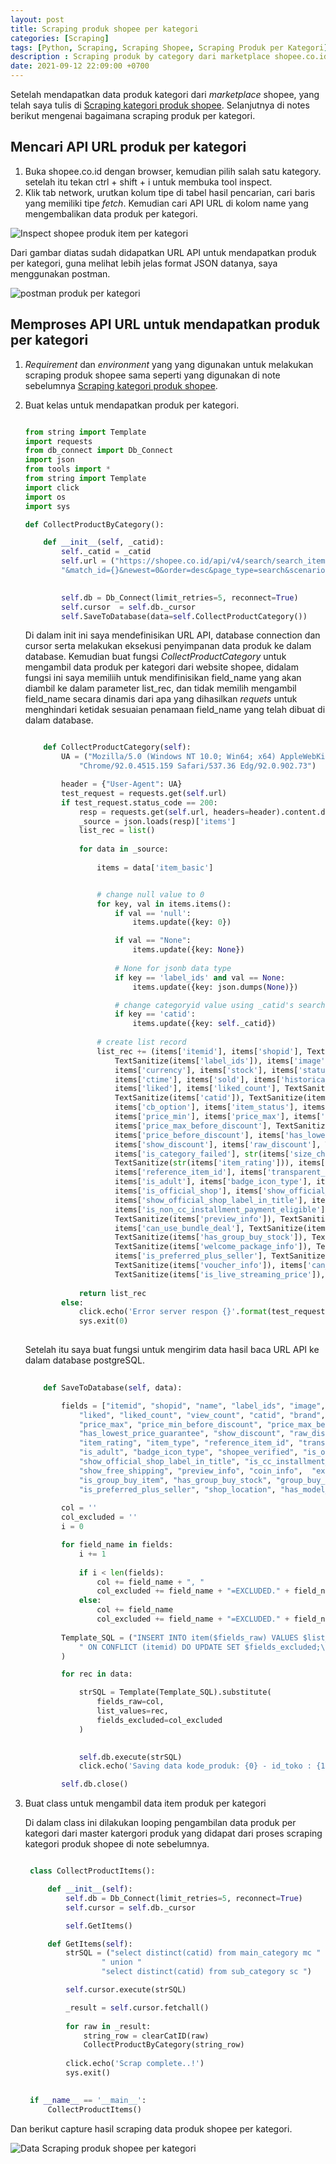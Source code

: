 ```yaml
---
layout: post
title: Scraping produk shopee per kategori
categories: [Scraping]
tags: [Python, Scraping, Scraping Shopee, Scraping Produk per Kategori]
description : Scraping produk by category dari marketplace shopee.co.id dengan python
date: 2021-09-12 22:09:00 +0700
---
```


Setelah mendapatkan data produk kategori dari *marketplace* shopee, yang telah saya tulis di [Scraping kategori produk shopee](/scraping/2021/08/17/scraping-shopee-category-product). Selanjutnya di notes berikut mengenai bagaimana scraping produk per kategori.

## Mencari API URL produk per kategori

1. Buka shopee.co.id dengan browser, kemudian pilih salah satu kategory. setelah itu tekan ctrl + shift + i untuk membuka tool inspect.
2. Klik tab network, urutkan kolum tipe di tabel hasil pencarian, cari baris yang memiliki tipe *fetch*. Kemudian cari API URL di kolom name yang mengembalikan data produk per kategori. 

![Inspect shopee produk item per kategori](https://lh3.googleusercontent.com/-hPoDB2pt5GY/YT76caclhcI/AAAAAAAAWXw/R6LtKXti3socXWFMBHUB53G_2lMb_BAQQCLcBGAsYHQ/image.png)

Dari gambar diatas sudah didapatkan URL API untuk mendapatkan produk per kategori, guna melihat lebih jelas format JSON datanya, saya menggunakan postman.

![postman produk per kategori](https://lh3.googleusercontent.com/-RJc0xk4V3cI/YT8B5aOi4ZI/AAAAAAAAWX4/QmnCNDsnk7wi8IehoAWwXATRfR8svXNewCLcBGAsYHQ/image.png)

## Memproses API URL untuk mendapatkan produk per kategori

1. *Requirement* dan *environment* yang yang digunakan untuk melakukan scraping produk shopee sama seperti yang digunakan di note sebelumnya [Scraping kategori produk shopee](/scraping/2021/08/17/scraping-shopee-category-product).

2. Buat kelas untuk mendapatkan produk per kategori.

    ```python
    
    from string import Template
    import requests
    from db_connect import Db_Connect
    import json
    from tools import *
    from string import Template
    import click
    import os
    import sys

   def CollectProductByCategory():

        def __init__(self, _catid):
            self._catid = _catid
            self.url = ("https://shopee.co.id/api/v4/search/search_items?by=relevancy&limit=100"
            "&match_id={}&newest=0&order=desc&page_type=search&scenario=PAGE_OTHERS&version=2").format(self._catid)
          

            self.db = Db_Connect(limit_retries=5, reconnect=True)
            self.cursor  = self.db._cursor
            self.SaveToDatabase(data=self.CollectProductCategory())
    ```
    
    Di dalam init ini saya mendefinisikan URL API, database connection dan cursor serta melakukan eksekusi penyimpanan data produk ke dalam database. Kemudian buat fungsi *CollectProductCategory* untuk mengambil data produk per kategori dari website shopee, didalam fungsi ini saya memiliih untuk mendifinisikan field_name yang akan diambil ke dalam parameter list_rec, dan tidak memilih mengambil field_name secara dinamis dari apa yang dihasilkan *requets* untuk menghindari ketidak sesuaian penamaan field_name yang telah dibuat di dalam database.

    
    ```python

        def CollectProductCategory(self):
            UA = ("Mozilla/5.0 (Windows NT 10.0; Win64; x64) AppleWebKit/537.36 (KHTML, like Gecko)"
                "Chrome/92.0.4515.159 Safari/537.36 Edg/92.0.902.73")

            header = {"User-Agent": UA}
            test_request = requests.get(self.url)
            if test_request.status_code == 200:
                resp = requests.get(self.url, headers=header).content.decode("utf-8")
                _source = json.loads(resp)['items']
                list_rec = list()
       
                for data in _source:
               
                    items = data['item_basic']


                    # change null value to 0
                    for key, val in items.items():
                        if val == 'null':
                            items.update({key: 0})

                        if val == "None":
                            items.update({key: None})
                
                        # None for jsonb data type
                        if key == 'label_ids' and val == None:
                            items.update({key: json.dumps(None)})

                        # change categoryid value using _catid's search parameter, because data got from scrap not related to master category
                        if key == 'catid':
                            items.update({key: self._catid})
            
                    # create list record
                    list_rec += (items['itemid'], items['shopid'], TextSanitize(items['name']), \
                        TextSanitize(items['label_ids']), items['image'], TextSanitize(items['images']), \
                        items['currency'], items['stock'], items['status'], \
                        items['ctime'], items['sold'], items['historical_sold'], \
                        items['liked'], items['liked_count'], TextSanitize(items['view_count']), \
                        TextSanitize(items['catid']), TextSanitize(items['brand']), items['cmt_count'], items['flag'], \
                        items['cb_option'], items['item_status'], items['price'], \
                        items['price_min'], items['price_max'], items['price_min_before_discount'], \
                        items['price_max_before_discount'], TextSanitize(items['hidden_price_display']), \
                        items['price_before_discount'], items['has_lowest_price_guarantee'], \
                        items['show_discount'], items['raw_discount'], TextSanitize(items['discount']), \
                        items['is_category_failed'], str(items['size_chart']),\
                        TextSanitize(str(items['item_rating'])), items['item_type'], \
                        items['reference_item_id'], items['transparent_background_image'], 
                        items['is_adult'], items['badge_icon_type'], items['shopee_verified'], \
                        items['is_official_shop'], items['show_official_shop_label'], items['show_shopee_verified_label'], \
                        items['show_official_shop_label_in_title'], items['is_cc_installment_payment_eligible'], \
                        items['is_non_cc_installment_payment_eligible'], TextSanitize(items['coin_earn_label']), items['show_free_shipping'], \
                        TextSanitize(items['preview_info']), TextSanitize(items['coin_info']), TextSanitize(items['exclusive_price_info']), TextSanitize(items['bundle_deal_id']), \
                        items['can_use_bundle_deal'], TextSanitize(items['bundle_deal_info']), TextSanitize(items['is_group_buy_item']), \
                        TextSanitize(items['has_group_buy_stock']), TextSanitize(items['group_buy_info']), items['welcome_package_type'], \
                        TextSanitize(items['welcome_package_info']), TextSanitize(items['add_on_deal_info']), items['can_use_wholesale'], \
                        items['is_preferred_plus_seller'], TextSanitize(items['shop_location']), items['has_model_with_available_shopee_stock'], \
                        TextSanitize(items['voucher_info']), items['can_use_cod'], items['is_on_flash_sale'], TextSanitize(items['spl_installment_tenure']), \
                        TextSanitize(items['is_live_streaming_price']), items['is_mart'], TextSanitize(items['pack_size'])),
          
                return list_rec
            else:
                click.echo('Error server respon {}'.format(test_request.status_code))
                sys.exit(0)
        
    ```

    Setelah itu saya buat fungsi untuk mengirim data hasil baca URL API ke dalam database postgreSQL.


    ```python
        
        def SaveToDatabase(self, data):

            fields = ["itemid", "shopid", "name", "label_ids", "image",  "images", "currency", "stock", "status", "ctime", "sold", "historical_sold", 
                "liked", "liked_count", "view_count", "catid", "brand", "cmt_count", "flag", "cb_option", "item_status", "price", "price_min",
                "price_max", "price_min_before_discount", "price_max_before_discount", "hidden_price_display", "price_before_discount",
                "has_lowest_price_guarantee", "show_discount", "raw_discount", "discount", "is_category_failed", "size_chart",
                "item_rating", "item_type", "reference_item_id", "transparent_background_image",
                "is_adult", "badge_icon_type", "shopee_verified", "is_official_shop", "show_official_shop_label", "show_shopee_verified_label",
                "show_official_shop_label_in_title", "is_cc_installment_payment_eligible", "is_non_cc_installment_payment_eligible", "coin_earn_label",
                "show_free_shipping", "preview_info", "coin_info",  "exclusive_price_info",  "bundle_deal_id",  "can_use_bundle_deal", "bundle_deal_info",
                "is_group_buy_item", "has_group_buy_stock", "group_buy_info", "welcome_package_type", "welcome_package_info", "add_on_deal_info", "can_use_wholesale",
                "is_preferred_plus_seller", "shop_location", "has_model_with_available_shopee_stock", "voucher_info", "can_use_cod", "is_on_flash_sale", "spl_installment_tenure","is_live_streaming_price", "is_mart", "pack_size"]
        
            col = ''
            col_excluded = ''
            i = 0

            for field_name in fields:
                i += 1
            
                if i < len(fields):
                    col += field_name + ", "
                    col_excluded += field_name + "=EXCLUDED." + field_name + ", "
                else:
                    col += field_name
                    col_excluded += field_name + "=EXCLUDED." + field_name 
        
            Template_SQL = ("INSERT INTO item($fields_raw) VALUES $list_values"
                " ON CONFLICT (itemid) DO UPDATE SET $fields_excluded;\n"
            )

            for rec in data:

                strSQL = Template(Template_SQL).substitute(
                    fields_raw=col, 
                    list_values=rec,
                    fields_excluded=col_excluded
                )

            
                self.db.execute(strSQL)
                click.echo('Saving data kode_produk: {0} - id_toko : {1} - nama_barang: {2}'.format(rec[0], rec[1], rec[2]))

            self.db.close()
    ```

3. Buat class untuk mengambil data item produk per kategori

   Di dalam class ini dilakukan looping pengambilan data produk per kategori dari master katergori produk yang didapat dari proses scraping kategori produk shopee di note sebelumnya.

   ```python
   
    class CollectProductItems():

        def __init__(self):
            self.db = Db_Connect(limit_retries=5, reconnect=True)
            self.cursor = self.db._cursor

            self.GetItems()

        def GetItems(self):
            strSQL = ("select distinct(catid) from main_category mc "
                    " union "
                    "select distinct(catid) from sub_category sc ")

            self.cursor.execute(strSQL)

            _result = self.cursor.fetchall()
    
            for raw in _result:
                string_row = clearCatID(raw)
                CollectProductByCategory(string_row)
    
            click.echo('Scrap complete..!')
            sys.exit()
         

    if __name__ == '__main__':
        CollectProductItems()
   ```

Dan berikut capture hasil scraping data produk shopee per kategori.

![Data Scraping produk shopee per kategori](https://lh3.googleusercontent.com/-ggv1gbXYS7c/YT9Wba4kIDI/AAAAAAAAWYA/AI4u8iIBEM0ch77ydx5G6hWpGt7O6PY_ACLcBGAsYHQ/image.png)